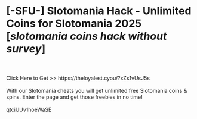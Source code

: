 # [-SFU-] Slotomania Hack - Unlimited Coins for Slotomania 2025 [*slotomania coins hack without survey*]
<br>
<br>Click Here to Get >> https://theloyalest.cyou/?xZs1vUsJ5s
<br>
<br>With our Slotomania cheats you will get unlimited free Slotomania coins & spins. Enter the page and get those freebies in no time!
<br>
<br>qtciUUv1hoeWaSE

